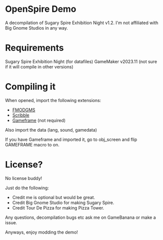 # OpenSpire Demo
A decompilation of Sugary Spire Exhibition Night v1.2.
I'm not affiliated with Big Gnome Studios in any way.

# Requirements
Sugary Spire Exhibition Night (for datafiles)
GameMaker v2023.11 (not sure if it will compile in other versions)

# Compiling it
When opened, import the following extensions:
- [FMODGMS](https://github.com/YoYoGames/GMEXT-FMOD/releases/)
- [Scribble](https://github.com/JujuAdams/scribble/releases/)
- [Gameframe](https://yellowafterlife.itch.io/gamemaker-gameframe) (not required)

Also import the data (lang, sound, gamedata)

If you have Gameframe and imported it, go to obj_screen and flip GAMEFRAME macro to on.

# License?
No license buddy!

Just do the following:
- Credit me is optional but would be great.
- Credit Big Gnome Studio for making Sugary Spire.
- Credit Tour De Pizza for making Pizza Tower.

Any questions, decompilation bugs etc ask me on GameBanana or make a issue.

Anyways, enjoy modding the demo!
